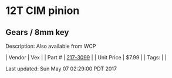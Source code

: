 # 12T CIM pinion
## Gears / 8mm key
Description: 	Also available from WCP 

| Vendor | Vex | 
| Part # | [217-3099](http://www.vexrobotics.com/vexpro/motion/vexpro-gears/cim-motor-gears.html) | 
| Unit Price | $7.99 | 
| Tags: |  | 

Last updated: Sun May 07 02:29:00 PDT 2017